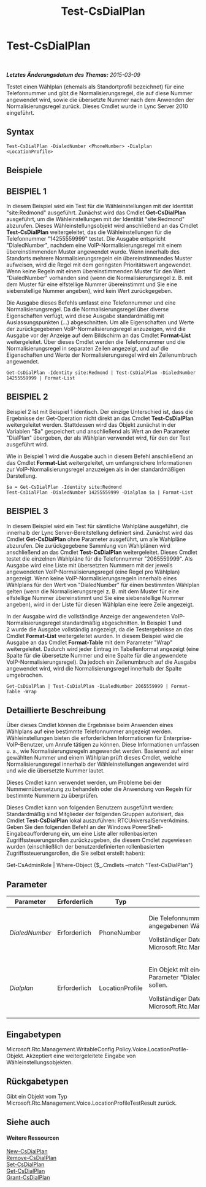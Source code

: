 ﻿---
title: Test-CsDialPlan
TOCTitle: Test-CsDialPlan
ms:assetid: e6618394-82c5-4bc2-85cc-97ac4686a1aa
ms:mtpsurl: https://technet.microsoft.com/de-de/library/Gg399024(v=OCS.15)
ms:contentKeyID: 49295730
ms.date: 05/19/2016
mtps_version: v=OCS.15
ms.translationtype: HT
---

# Test-CsDialPlan

 

_**Letztes Änderungsdatum des Themas:** 2015-03-09_

Testet einen Wählplan (ehemals als Standortprofil bezeichnet) für eine Telefonnummer und gibt die Normalisierungsregel, die auf diese Nummer angewendet wird, sowie die übersetzte Nummer nach dem Anwenden der Normalisierungsregel zurück. Dieses Cmdlet wurde in Lync Server 2010 eingeführt.

## Syntax

    Test-CsDialPlan -DialedNumber <PhoneNumber> -Dialplan <LocationProfile>

## Beispiele

## BEISPIEL 1

In diesem Beispiel wird ein Test für die Wähleinstellungen mit der Identität "site:Redmond" ausgeführt. Zunächst wird das Cmdlet **Get-CsDialPlan** ausgeführt, um die Wähleinstellungen mit der Identität "site:Redmond" abzurufen. Dieses Wähleinstellungsobjekt wird anschließend an das Cmdlet **Test-CsDialPlan** weitergeleitet, das die Wähleinstellungen für die Telefonnummer "14255559999" testet. Die Ausgabe entspricht "DialedNumber", nachdem eine VoIP-Normalisierungsregel mit einem übereinstimmenden Muster angewendet wurde. Wenn innerhalb des Standorts mehrere Normalisierungsregeln ein übereinstimmendes Muster aufweisen, wird die Regel mit dem geringsten Prioritätswert angewendet. Wenn keine Regeln mit einem übereinstimmenden Muster für den Wert "DialedNumber" vorhanden sind (wenn die Normalisierungsregel z. B. mit dem Muster für eine elfstellige Nummer übereinstimmt und Sie eine siebenstellige Nummer angeben), wird kein Wert zurückgegeben.

Die Ausgabe dieses Befehls umfasst eine Telefonnummer und eine Normalisierungsregel. Da die Normalisierungsregel über diverse Eigenschaften verfügt, wird diese Ausgabe standardmäßig mit Auslassungspunkten (...) abgeschnitten. Um alle Eigenschaften und Werte der zurückgegebenen VoIP-Normalisierungsregel anzuzeigen, wird die Ausgabe vor der Anzeige auf dem Bildschirm an das Cmdlet **Format-List** weitergeleitet. Über dieses Cmdlet werden die Telefonnummer und die Normalisierungsregel in separaten Zeilen angezeigt, und auf die Eigenschaften und Werte der Normalisierungsregel wird ein Zeilenumbruch angewendet.

    Get-CsDialPlan -Identity site:Redmond | Test-CsDialPlan -DialedNumber 14255559999 | Format-List

## BEISPIEL 2

Beispiel 2 ist mit Beispiel 1 identisch. Der einzige Unterschied ist, dass die Ergebnisse der Get-Operation nicht direkt an das Cmdlet **Test-CsDialPlan** weitergeleitet werden. Stattdessen wird das Objekt zunächst in der Variablen "$a" gespeichert und anschließend als Wert an den Parameter "DialPlan" übergeben, der als Wählplan verwendet wird, für den der Test ausgeführt wird.

Wie in Beispiel 1 wird die Ausgabe auch in diesem Befehl anschließend an das Cmdlet **Format-List** weitergeleitet, um umfangreichere Informationen zur VoIP-Normalisierungsregel anzuzeigen als in der standardmäßigen Darstellung.

    $a = Get-CsDialPlan -Identity site:Redmond
    Test-CsDialPlan -DialedNumber 14255559999 -Dialplan $a | Format-List

## BEISPIEL 3

In diesem Beispiel wird ein Test für sämtliche Wahlpläne ausgeführt, die innerhalb der Lync Server-Bereitstellung definiert sind. Zunächst wird das Cmdlet **Get-CsDialPlan** ohne Parameter ausgeführt, um alle Wahlpläne abzurufen. Die zurückgegebene Sammlung von Wahlplänen wird anschließend an das Cmdlet **Test-CsDialPlan** weitergeleitet. Dieses Cmdlet testet die einzelnen Wahlpläne für die Telefonnummer "2065559999". Als Ausgabe wird eine Liste mit übersetzten Nummern mit der jeweils angewendeten VoIP-Normalisierungsregel (eine Regel pro Wählplan) angezeigt. Wenn keine VoIP-Normalisierungsregeln innerhalb eines Wählplans für den Wert von "DialedNumber" für einen bestimmten Wählplan gelten (wenn die Normalisierungsregel z. B. mit dem Muster für eine elfstellige Nummer übereinstimmt und Sie eine siebenstellige Nummer angeben), wird in der Liste für diesen Wählplan eine leere Zeile angezeigt.

In der Ausgabe wird die vollständige Anzeige der angewendeten VoIP-Normalisierungsregel standardmäßig abgeschnitten. In Beispiel 1 und 2 wurde die Ausgabe vollständig angezeigt, da die Testergebnisse an das Cmdlet **Format-List** weitergeleitet wurden. In diesem Beispiel wird die Ausgabe an das Cmdlet **Format-Table** mit dem Parameter "Wrap" weitergeleitet. Dadurch wird jeder Eintrag im Tabellenformat angezeigt (eine Spalte für die übersetzte Nummer und eine Spalte für die angewendete VoIP-Normalisierungsregel). Da jedoch ein Zeilenumbruch auf die Ausgabe angewendet wird, wird die Normalisierungsregel innerhalb der Spalte umgebrochen.

    Get-CsDialPlan | Test-CsDialPlan -DialedNumber 2065559999 | Format-Table -Wrap

## Detaillierte Beschreibung

Über dieses Cmdlet können die Ergebnisse beim Anwenden eines Wählplans auf eine bestimmte Telefonnummer angezeigt werden. Wähleinstellungen bieten die erforderlichen Informationen für Enterprise-VoIP-Benutzer, um Anrufe tätigen zu können. Diese Informationen umfassen u. a., wie Normalisierungsregeln angewendet werden. Basierend auf einer gewählten Nummer und einem Wählplan prüft dieses Cmdlet, welche Normalisierungsregel innerhalb der Wähleinstellungen angewendet wird und wie die übersetzte Nummer lautet.

Dieses Cmdlet kann verwendet werden, um Probleme bei der Nummernübersetzung zu behandeln oder die Anwendung von Regeln für bestimmte Nummern zu überprüfen.

Dieses Cmdlet kann von folgenden Benutzern ausgeführt werden: Standardmäßig sind Mitglieder der folgenden Gruppen autorisiert, das Cmdlet **Test-CsDialPlan** lokal auszuführen: RTCUniversalServerAdmins. Geben Sie den folgenden Befehl an der Windows PowerShell-Eingabeaufforderung ein, um eine Liste aller rollenbasierten Zugriffssteuerungsrollen zurückzugeben, die diesem Cmdlet zugewiesen wurden (einschließlich der benutzerdefinierten rollenbasierten Zugriffssteuerungsrollen, die Sie selbst erstellt haben):

Get-CsAdminRole | Where-Object {$\_.Cmdlets –match "Test-CsDialPlan"}

## Parameter


<table>
<colgroup>
<col style="width: 25%" />
<col style="width: 25%" />
<col style="width: 25%" />
<col style="width: 25%" />
</colgroup>
<thead>
<tr class="header">
<th>Parameter</th>
<th>Erforderlich</th>
<th>Typ</th>
<th>Beschreibung</th>
</tr>
</thead>
<tbody>
<tr class="odd">
<td><p><em>DialedNumber</em></p></td>
<td><p>Erforderlich</p></td>
<td><p>PhoneNumber</p></td>
<td><p>Die Telefonnummer, für welche die im Parameter &quot;Dialplan&quot; angegebenen Wähleinstellungen getestet werden sollen.</p>
<p>Vollständiger Datentyp: Microsoft.Rtc.Management.Voice.PhoneNumber</p></td>
</tr>
<tr class="even">
<td><p><em>Dialplan</em></p></td>
<td><p>Erforderlich</p></td>
<td><p>LocationProfile</p></td>
<td><p>Ein Objekt mit einer Referenz zu den Wähleinstellungen, die für die im Parameter &quot;DialedNumber&quot; angegebene Nummer getestet werden sollen.</p>
<p>Vollständiger Datentyp: Microsoft.Rtc.Management.WritableConfig.Policy.Voice.LocationProfile</p></td>
</tr>
</tbody>
</table>


## Eingabetypen

Microsoft.Rtc.Management.WritableConfig.Policy.Voice.LocationProfile-Objekt. Akzeptiert eine weitergeleitete Eingabe von Wähleinstellungsobjekten.

## Rückgabetypen

Gibt ein Objekt vom Typ Microsoft.Rtc.Management.Voice.LocationProfileTestResult zurück.

## Siehe auch

#### Weitere Ressourcen

[New-CsDialPlan](new-csdialplan.md)  
[Remove-CsDialPlan](remove-csdialplan.md)  
[Set-CsDialPlan](set-csdialplan.md)  
[Get-CsDialPlan](get-csdialplan.md)  
[Grant-CsDialPlan](grant-csdialplan.md)

